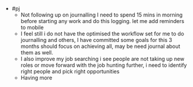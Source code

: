 - #pj
	- Not following up on journalling I need to spend 15 mins in morning before starting any work and do this logging. let me add reminders to mobile
	- I feel still i do not have the optimised the workflow set for me to do journalling and others, I have committed some goals for this 3 months should focus on achieving all, may be need journal about them as well.
	- I also improve my job searching i see people are not taking up new roles or move forward with the job hunting further, i need to identify right people and pick right opportunities
	- Having more